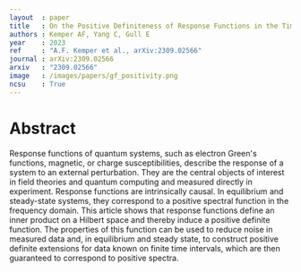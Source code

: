 ```yaml
---
layout  : paper
title   : On the Positive Definiteness of Response Functions in the Time Domain
authors : Kemper AF, Yang C, Gull E
year    : 2023
ref     : "A.F. Kemper et al., arXiv:2309.02566"
journal : arXiv:2309.02566
arxiv   : "2309.02566"
image   : /images/papers/gf_positivity.png
ncsu    : True
---
```


# Abstract
Response functions of quantum systems, such as electron Green's functions, magnetic, or charge susceptibilities, describe the response of a system to an external perturbation. They are the central objects of interest in field theories and quantum computing and measured directly in experiment. Response functions are intrinsically causal. In equilibrium and steady-state systems, they correspond to a positive spectral function in the frequency domain. This article shows that response functions define an inner product on a Hilbert space and thereby induce a positive definite function. The properties of this function can be used to reduce noise in measured data and, in equilibrium and steady state, to construct positive definite extensions for data known on finite time intervals, which are then guaranteed to correspond to positive spectra.
